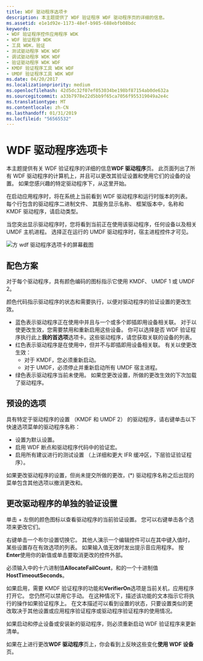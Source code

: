 ```yaml
---
title: WDF 驱动程序选项卡
description: 本主题提供了 WDF 验证程序 WDF 驱动程序页的详细的信息。
ms.assetid: e1e1d92e-1173-48ef-b985-688ebfb08bdc
keywords:
- WDF 验证程序控件应用程序 WDK
- WDF 验证程序 WDK
- 工具 WDK，验证
- 测试驱动程序 WDK WDF
- 调试驱动程序 WDK WDF
- 验证驱动程序 WDK WDF
- KMDF 验证程序工具 WDK WDF
- UMDF 验证程序工具 WDK WDF
ms.date: 04/20/2017
ms.localizationpriority: medium
ms.openlocfilehash: 42d5dc32f07ef053034be198bf87154ab0de632a
ms.sourcegitcommit: a33b7978e22d5bb9f65ca7056f955319049a2e4c
ms.translationtype: MT
ms.contentlocale: zh-CN
ms.lasthandoff: 01/31/2019
ms.locfileid: "56565532"
---
```

# <a name="wdf-drivers-tab"></a>WDF 驱动程序选项卡


本主题提供有关 WDF 验证程序的详细的信息**WDF 驱动程序**页。 此页面列出了所有 WDF 驱动程序的计算机上，并且可以更改其验证设置和使用它们的设备的设置。 如果您感兴趣的特定驱动程序下，从这里开始。

在启动应用程序时，将在系统上当前看到 WDF 驱动程序和运行时版本的列表。 每个行包含的驱动程序二进制文件、 其服务显示名称、 框架版本中，名称和 KMDF 驱动程序，请启动类型。

当您突出显示驱动程序时，您将看到当前正在使用该驱动程序，任何设备以及相关 UMDF 主机进程。 选择正在运行的 UMDF 驱动程序时，宿主进程控件才可见。

![方 wdf 驱动程序选项卡的屏幕截图](images/wdfverifier-tab1.png)

## <a name="span-idcolorschemespanspan-idcolorschemespanspan-idcolorschemespancolor-scheme"></a><span id="Color_Scheme"></span><span id="color_scheme"></span><span id="COLOR_SCHEME"></span>配色方案


对于每个驱动程序，具有颜色编码的图标指示它使用 KMDF、 UMDF 1 或 UMDF 2。

颜色代码指示驱动程序的状态和需要执行，以便对驱动程序的验证设置的更改生效。

-   蓝色表示驱动程序正在使用中并且与一个或多个即插即用设备相关联。 对于以使更改生效，您需要禁用和重新启用这些设备。 你可以选择是否 WDF 验证程序执行此上**我的首选项**选项卡。这些驱动程序，请您获取关联的设备的列表。
-   红色表示驱动程序是在使用中，但并不与即插即用设备相关联。 有关以使更改生效：
    -   对于 KMDF，您必须重新启动。
    -   对于 UMDF，必须停止并重新启动所有 UMDF 宿主进程。
-   绿色表示驱动程序当前未使用。 如果您更改设置，所做的更改生效的下次加载了驱动程序。

## <a name="span-idpresetoptionsspanspan-idpresetoptionsspanspan-idpresetoptionsspanpreset-options"></a><span id="Preset_Options"></span><span id="preset_options"></span><span id="PRESET_OPTIONS"></span>预设的选项


具有特定于驱动程序的设置 （KMDF 和 UMDF 2） 的驱动程序，请右键单击以下快速选项菜单的驱动程序名称：

-   设置为默认设置。
-   启用 WDF 断点和驱动程序代码中的验证宏。
-   启用所有建议进行的测试设置 （上详细和更大 IFR 缓冲区，下层验证验证程序）。

如果更改驱动程序的设置，但尚未提交所做的更改，(\*) 驱动程序名称之后出现的菜单包含其他选项以撤消更改和。

## <a name="span-idchangingindividualverificationsettingsforadriverspanspan-idchangingindividualverificationsettingsforadriverspanspan-idchangingindividualverificationsettingsforadriverspanchanging-individual-verification-settings-for-a-driver"></a><span id="Changing_Individual_Verification_Settings_for_a_Driver"></span><span id="changing_individual_verification_settings_for_a_driver"></span><span id="CHANGING_INDIVIDUAL_VERIFICATION_SETTINGS_FOR_A_DRIVER"></span>更改驱动程序的单独的验证设置


单击 + 左侧的颜色图标以查看驱动程序的当前验证设置。 您可以右键单击各个选项来更改它们。

右键单击一个布尔设置切换它。 其他人演示一个编辑控件可以在其中键入值时，某些设置存在有效选项的列表。 如果输入值无效时发出提示音应用程序。 按**Enter**使用你的新值或单击要取消更改的控件外部。

必须输入中的十六进制值**AllocateFailCount**，和的一个十进制值**HostTimeoutSeconds**。

如果启用，需要 KMDF 验证程序的功能和**VerifierOn**选项是当前关机，应用程序打开它。 您仍然可以禁用它手动。 在这种情况下，描述该功能的文本指示它将执行的操作如果验证程序上。 在文本描述可以看到设置的状态，只要设置类似的更改取决于其他设置或应用程序验证程序或驱动程序验证程序的使用情况。

如果启动和停止设备或安装新的驱动程序，则必须重新启动 WDF 验证程序来更新清单。

如果在上进行更改**WDF 驱动程序**页上，你会看到上反映这些变化**使用 WDF 设备**页。

 

 





